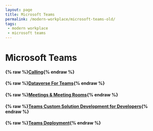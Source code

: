 ```yaml
---
layout: page
title: Microsoft Teams
permalink: /modern-workplace/microsoft-teams-old/
tags:
 - modern workplace
 - microsoft teams
---
```


# Microsoft Teams

#### {% raw %}[Calling](calling){% endraw %}

#### {% raw %}[Dataverse For Teams](dataverse-for-teams){% endraw %}

#### {% raw %}[Meetings & Meeting Rooms](meetings-and-meeting-rooms){% endraw %}

#### {% raw %}[Teams Custom Solution Development for Developers](teams-custom-solution-development-for-developers){% endraw %}

#### {% raw %}[Teams Deployment](teams-deployment){% endraw %}
